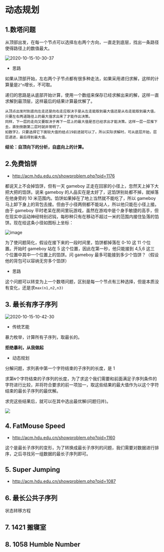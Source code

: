 # 动态规划

## 1.数塔问题

从顶部出发，在每一个节点可以选择左右两个方向，一直走到底层，找出一条路径使得路径上的数值最大。

![2020-10-15-10-30-37](https://i.imgur.com/zSyC7HT.png)

- 思路

如果从顶部开始，左右两个子节点都有很多种走法，如果采用递归求解，这样的计算量是`2^n`增长，不可取。

递归的思路是从底部开始计算，使用一个数组来保存已经求解出来的解，这样一直求解到最顶层，这样最后的结果计算最优解了。

    从顶点出发时到底向左走还是向右走应取决于是从左走能取到最大值还是从右走能取到最大值，只要左右两道路径上的最大值求出来了才能作出决策。
    同样，下一层的走向又要取决于再下一层上的最大值是否已经求出才能决策。这样一层一层推下去，直到倒数第二层时就非常明了。
    如数字2，只要选择它下面较大值的结点19前进就可以了。所以实际求解时，可从底层开始，层层递进，最后得到最大值。

**结论：自顶向下的分析，自底向上的计算。**

## 2.免费馅饼

- http://acm.hdu.edu.cn/showproblem.php?pid=1176

都说天上不会掉馅饼，但有一天 gameboy 正走在回家的小径上，忽然天上掉下大把大把的馅饼。说来 gameboy 的人品实在是太好了，这馅饼别处都不掉，就掉落在他身旁的 10 米范围内。馅饼如果掉在了地上当然就不能吃了，所以 gameboy 马上卸下身上的背包去接。但由于小径两侧都不能站人，所以他只能在小径上接。由于 gameboy 平时老呆在房间里玩游戏，虽然在游戏中是个身手敏捷的高手，但在现实中运动神经特别迟钝，每秒种只有在移动不超过一米的范围内接住坠落的馅饼。现在给这条小径如图标上坐标：

![image](http://acm.hdu.edu.cn/data/images/1176_1.jpg)

为了使问题简化，假设在接下来的一段时间里，馅饼都掉落在 0-10 这 11 个位置。开始时 gameboy 站在 5 这个位置，因此在第一秒，他只能接到 4,5,6 这三个位置中其中一个位置上的馅饼。问 gameboy 最多可能接到多少个馅饼？（假设他的背包可以容纳无穷多个馅饼）

- 思路

这个问题可以转变为上一个数塔问题，区别是每一个节点有三种选择，但是本质没有变化，还是求`max(n1,n2,n3)`

## 3. 最长有序子序列

![2020-10-15-10-42-30](https://i.imgur.com/rolsu6p.png)

- 传统艺能

暴力枚举，计算所有子序列，取最长的。

**拒绝暴利，从我做起**

- 动态规划

分解问题，求列表中第一个字符结束的子序列的长度，是 1

求第`N`个字符结束的子序列的长度，为了求这个我们需要和前面满足子序列条件的字符进行比较，并将符合要求的前一项加一，取这些结果的最大值作为以这个字符结束的最长子序列的最优解。

求完这些结果后，就可以在其中选出最优解(问题归并)。


![](2020-10-15-10-58-57.png)


## 4. FatMouse Speed

 - http://acm.hdu.edu.cn/showproblem.php?pid=1160

这个是最长子序列的变形，为了转换成最长子序列的问题，我们需要对数据进行排序，之后寻找另一组数据的最长子序列即可。

## 5. Super Jumping

 - http://acm.hdu.edu.cn/showproblem.php?pid=1087

## 6. 最长公共子序列

状态转移方程

## 7. 1421 搬寝室

## 8. 1058 Humble Number



